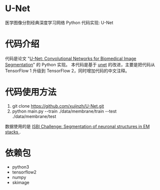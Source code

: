 # U-Net
医学图像分割经典深度学习网络 Python 代码实现: U-Net

# 代码介绍
代码是论文 "[U-Net: Convolutional Networks for Biomedical Image Segmentation](https://link.springer.com/chapter/10.1007%2F978-3-319-24574-4_28)" 的 Python 实现。 本代码是基于 [unet](https://github.com/zhixuhao/unet) 的改进，主要是把代码从 TensorFlow 1 升级到 TensorFlow 2，同时增加代码的中文注释。

# 代码使用方法
1. git clone https://github.com/xujinzh/U-Net.git
2. python main.py --train ./data/membrane/train --test ./data/membrane/test

数据使用的是 [ISBI Challenge: Segmentation of neuronal structures in EM stacks
](http://brainiac2.mit.edu/isbi_challenge/).

# 依赖包
- python3
- tensorflow2
- numpy
- skimage
